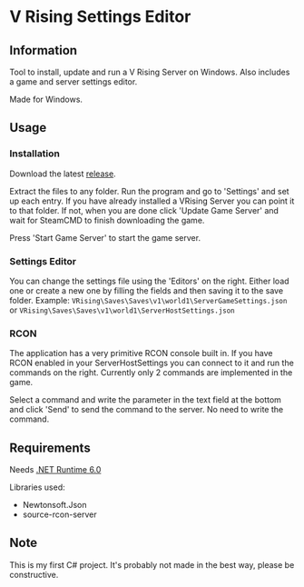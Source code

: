 # V Rising Settings Editor

## Information
Tool to install, update and run a V Rising Server on Windows. Also includes a game and server settings editor.

Made for Windows.

## Usage
### Installation
Download the latest [release](https://github.com/Lacyway/V-Rising-Server-Manager/releases).

Extract the files to any folder. Run the program and go to 'Settings' and set up each entry.
If you have already installed a VRising Server you can point it to that folder. If not, when you are done click 'Update Game Server' and wait for SteamCMD to finish downloading the game.

Press 'Start Game Server' to start the game server.

### Settings Editor
You can change the settings file using the 'Editors' on the right. Either load one or create a new one by filling the fields and then saving it to the save folder.
Example: `VRising\Saves\Saves\v1\world1\ServerGameSettings.json` or `VRising\Saves\Saves\v1\world1\ServerHostSettings.json`

### RCON
The application has a very primitive RCON console built in. If you have RCON enabled in your ServerHostSettings you can connect to it and run the commands on the right. Currently only 2 commands are implemented in the game.

Select a command and write the parameter in the text field at the bottom and click 'Send' to send the command to the server. No need to write the command.

## Requirements
Needs [.NET Runtime 6.0](https://download.visualstudio.microsoft.com/download/pr/5681bdf9-0a48-45ac-b7bf-21b7b61657aa/bbdc43bc7bf0d15b97c1a98ae2e82ec0/windowsdesktop-runtime-6.0.5-win-x64.exe)

Libraries used:
- Newtonsoft.Json
- source-rcon-server

## Note
This is my first C# project. It's probably not made in the best way, please be constructive.
